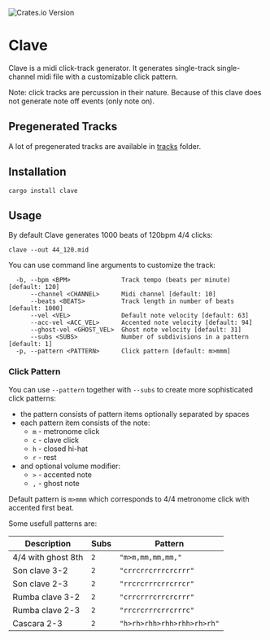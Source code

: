 ![Crates.io Version](https://img.shields.io/crates/v/clave)

# Clave

Clave is a midi click-track generator. 
It generates single-track single-channel midi file
with a customizable click pattern.

Note: click tracks are percussion in their nature. 
Because of this clave does not generate note off events
(only note on).

## Pregenerated Tracks

A lot of pregenerated tracks are available
in [tracks](https://github.com/mikea/clave/tree/master/tracks) folder.

## Installation

`cargo install clave`

## Usage

By default Clave generates 1000 beats of 120bpm 4/4 clicks:

```
clave --out 44_120.mid
```

You can use command line arguments to customize the track:

```
  -b, --bpm <BPM>              Track tempo (beats per minute) [default: 120]
      --channel <CHANNEL>      Midi channel [default: 10]
      --beats <BEATS>          Track length in number of beats [default: 1000]
      --vel <VEL>              Default note velocity [default: 63]
      --acc-vel <ACC_VEL>      Accented note velocity [default: 94]
      --ghost-vel <GHOST_VEL>  Ghost note velocity [default: 31]
      --subs <SUBS>            Number of subdivisions in a pattern [default: 1]
  -p, --pattern <PATTERN>      Click pattern [default: m>mmm]
```

### Click Pattern

You can use `--pattern` together with `--subs` to create
more sophisticated click patterns:

- the pattern consists of pattern items optionally separated by spaces
- each pattern item consists of the note:
    - `m` - metronome click
    - `c` - clave click
    - `h` - closed hi-hat
    - `r` - rest
- and optional volume modifier:
    - `>` - accented note
    - `,` - ghost note

Default pattern is `m>mmm` which corresponds to 4/4
metronome click with accented first beat.

Some usefull patterns are:

| Description | Subs | Pattern
|---|---|--|
|4/4 with ghost 8th| `2` | `"m>m,mm,mm,mm,"`
|Son clave 3-2| `2` | `"crrcrrcrrrcrcrrr"`
|Son clave 2-3|  `2` | `"rrcrcrrrcrrcrrcr"`
|Rumba clave 3-2| `2` | `"crrcrrrcrrcrcrrr"`
|Rumba clave 2-3| `2` | `"rrcrcrrrcrrcrrrc"`
|Cascara 2-3| `2` | `"h>rh>rhh>rhh>rhh>rh>rh"`

